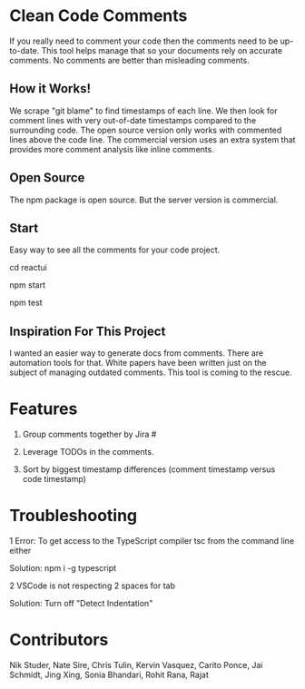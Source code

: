 # Clean Code Comments

If you really need to comment your code then the comments need to be up-to-date. This tool helps manage that so your documents rely on accurate comments. No comments are better than misleading comments.

## How it Works!

We scrape "git blame" to find timestamps of each line. We then look for comment lines with very out-of-date timestamps compared to the surrounding code. The open source version only works with commented lines above the code line. The commercial version uses an extra system that provides more comment analysis like inline comments.

## Open Source

The npm package is open source. But the server version is commercial.

## Start

Easy way to see all the comments for your code project.

cd reactui

npm start

npm test

## Inspiration For This Project

I wanted an easier way to generate docs from comments. There are automation tools for that. White papers have been written just on the subject of managing outdated comments. This tool is coming to the rescue.

# Features

1. Group comments together by Jira #

2. Leverage TODOs in the comments.

3. Sort by biggest timestamp differences (comment timestamp versus code timestamp)

# Troubleshooting

1 Error: To get access to the TypeScript compiler tsc from the command line either

Solution: npm i -g typescript

2 VSCode is not respecting 2 spaces for tab

Solution: Turn off "Detect Indentation"

# Contributors

Nik Studer, Nate Sire, Chris Tulin, Kervin Vasquez, Carito Ponce, Jai Schmidt, Jing Xing, Sonia Bhandari, Rohit Rana, Rajat

